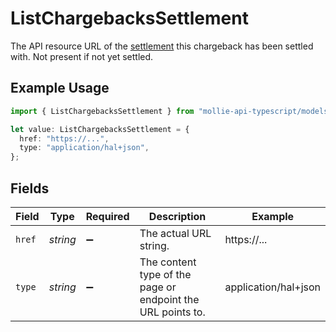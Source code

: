 # ListChargebacksSettlement

The API resource URL of the [settlement](get-settlement) this chargeback has been settled with. Not present if
not yet settled.

## Example Usage

```typescript
import { ListChargebacksSettlement } from "mollie-api-typescript/models/operations";

let value: ListChargebacksSettlement = {
  href: "https://...",
  type: "application/hal+json",
};
```

## Fields

| Field                                                       | Type                                                        | Required                                                    | Description                                                 | Example                                                     |
| ----------------------------------------------------------- | ----------------------------------------------------------- | ----------------------------------------------------------- | ----------------------------------------------------------- | ----------------------------------------------------------- |
| `href`                                                      | *string*                                                    | :heavy_minus_sign:                                          | The actual URL string.                                      | https://...                                                 |
| `type`                                                      | *string*                                                    | :heavy_minus_sign:                                          | The content type of the page or endpoint the URL points to. | application/hal+json                                        |
